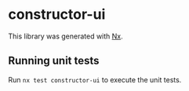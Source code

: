 # constructor-ui

This library was generated with [Nx](https://nx.dev).

## Running unit tests

Run `nx test constructor-ui` to execute the unit tests.
